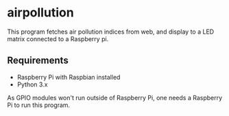 # airpollution

This program fetches air pollution indices from web, and display to a LED 
matrix connected to a Raspberry pi.

## Requirements

* Raspberry Pi with Raspbian installed
* Python 3.x

As GPIO modules won't run outside of Raspberry Pi, one needs a Raspberry Pi to run this program.
